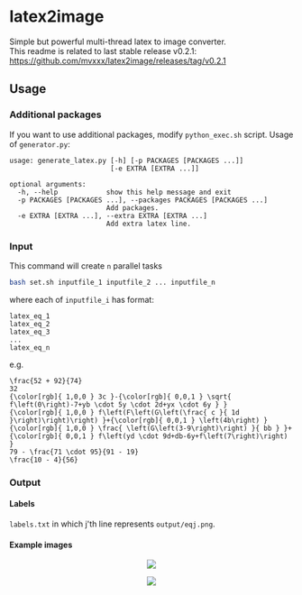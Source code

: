# latex2image
Simple but powerful multi-thread latex to image converter. <br>
This readme is related to last stable release v0.2.1: https://github.com/mvxxx/latex2image/releases/tag/v0.2.1
## Usage

### Additional packages
If you want to use additional packages, modify `python_exec.sh` script. Usage of `generator.py`:

```
usage: generate_latex.py [-h] [-p PACKAGES [PACKAGES ...]]
                         [-e EXTRA [EXTRA ...]]

optional arguments:
  -h, --help            show this help message and exit
  -p PACKAGES [PACKAGES ...], --packages PACKAGES [PACKAGES ...]
                        Add packages.
  -e EXTRA [EXTRA ...], --extra EXTRA [EXTRA ...]
                        Add extra latex line.

```

### Input
This command will create `n` parallel tasks
```bash
bash set.sh inputfile_1 inputfile_2 ... inputfile_n
```

where each of `inputfile_i` has format:

```
latex_eq_1
latex_eq_2
latex_eq_3
...
latex_eq_n
```

e.g.
```
\frac{52 + 92}{74}
32
{\color[rgb]{ 1,0,0 } 3c }-{\color[rgb]{ 0,0,1 } \sqrt{ f\left(0\right)-7+yb \cdot 5y \cdot 2d+yx \cdot 6y } }
{\color[rgb]{ 1,0,0 } f\left(F\left(G\left(\frac{ c }{ 1d }\right)\right)\right) }+{\color[rgb]{ 0,0,1 } \left(4b\right) }
{\color[rgb]{ 1,0,0 } \frac{ \left(G\left(3-9\right)\right) }{ bb } }+{\color[rgb]{ 0,0,1 } f\left(yd \cdot 9d+db-6y+f\left(7\right)\right) }
79 - \frac{71 \cdot 95}{91 - 19}
\frac{10 - 4}{56}
```
### Output
#### Labels
`labels.txt` in which j'th line represents `output/eqj.png`.
#### Example images

<p align="center">
  <img src="https://github.com/mvxxx/latex2image/blob/master/example/1.png?raw=true">
</p>

<p align="center">
  <img src="https://github.com/mvxxx/latex2image/blob/master/example/2.png?raw=true">
</p>

